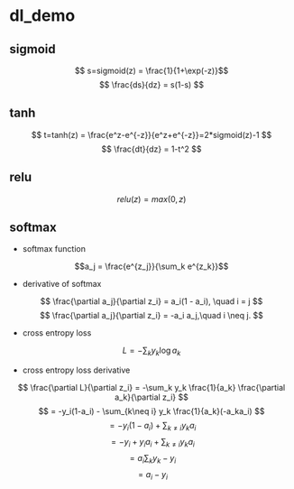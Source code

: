 # dl_demo

## sigmoid
$$ s=sigmoid(z) = \frac{1}{1+\exp(-z)}$$
$$ \frac{ds}{dz} = s(1-s) $$

## tanh
$$ t=tanh(z) = \frac{e^z-e^{-z}}{e^z+e^{-z}}=2*sigmoid(z)-1 $$
$$ \frac{dt}{dz} = 1-t^2 $$

## relu
$$ relu(z) = max(0,z) $$

## softmax
* softmax function

$$a_j = \frac{e^{z_j}}{\sum_k e^{z_k}}$$

* derivative of softmax

$$ \frac{\partial a_j}{\partial z_i} = a_i(1 - a_i), \quad i = j $$
$$ \frac{\partial a_j}{\partial z_i} = -a_i a_j,\quad i \neq j. $$

* cross entropy loss

$$L = -\sum_k y_k \log a_k$$

* cross entropy loss derivative

$$ \frac{\partial L}{\partial z_i} = -\sum_k y_k \frac{1}{a_k} \frac{\partial a_k}{\partial z_i} $$
$$ = -y_i(1-a_i) - \sum_{k\neq i} y_k \frac{1}{a_k}(-a_ka_i) $$
$$ = -y_i(1-a_i) + \sum_{k\neq i} y_k a_i $$
$$ = -y_i+y_ia_i + \sum_{k\neq i} y_k a_i $$
$$ = a_i \sum_ky_k - y_i $$
$$ = a_i-y_i $$





